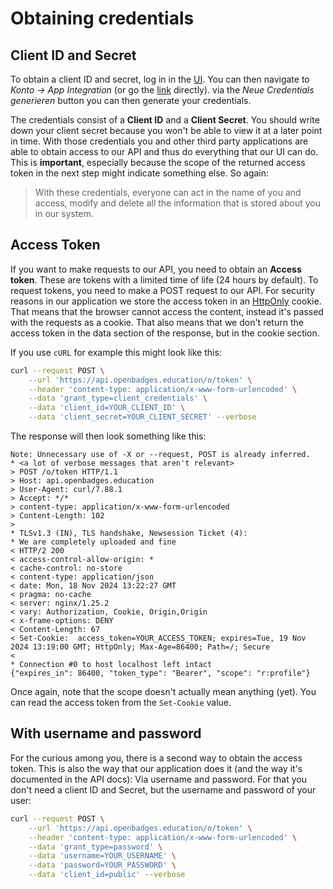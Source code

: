 # Obtaining credentials

## Client ID and Secret

To obtain a client ID and secret, log in in the [UI](https://openbadges.education/auth/login). You can then navigate to *Konto -> App Integration* (or go the [link](https://openbadges.education/profile/app-integrations) directly). via the *Neue Credentials generieren* button you can then generate your credentials.

The credentials consist of a **Client ID** and a **Client Secret**. You should write down your client secret because you won't be able to view it at a later point in time.
With those credentials you and other third party applications are able to obtain access to our API and thus do everything that our UI can do.
This is **important**, especially because the scope of the returned access token in the next step might indicate something else.
So again:
> With these credentials, everyone can act in the name of you and access, modify and delete all the information that is stored about you in our system.

## Access Token

If you want to make requests to our API, you need to obtain an **Access token**.
These are tokens with a limited time of life (24 hours by default). To request tokens, you need to make a POST request to our API.
For security reasons in our application we store the access token in an [HttpOnly](https://owasp.org/www-community/HttpOnly) cookie.
That means that the browser cannot access the content, instead it's passed with the requests as a cookie.
That also means that we don't return the access token in the data section of the response, but in the cookie section.

If you use `cURL` for example this might look like this:
```bash
curl --request POST \
    --url 'https://api.openbadges.education/o/token' \
    --header 'content-type: application/x-www-form-urlencoded' \
    --data 'grant_type=client_credentials' \
    --data 'client_id=YOUR_CLIENT_ID' \
    --data 'client_secret=YOUR_CLIENT_SECRET' --verbose
```
The response will then look something like this:
```text
Note: Unnecessary use of -X or --request, POST is already inferred.
* <a lot of verbose messages that aren't relevant>
> POST /o/token HTTP/1.1
> Host: api.openbadges.education
> User-Agent: curl/7.88.1
> Accept: */*
> content-type: application/x-www-form-urlencoded
> Content-Length: 102
> 
* TLSv1.3 (IN), TLS handshake, Newsession Ticket (4):
* We are completely uploaded and fine
< HTTP/2 200 
< access-control-allow-origin: *
< cache-control: no-store
< content-type: application/json
< date: Mon, 18 Nov 2024 13:22:27 GMT
< pragma: no-cache
< server: nginx/1.25.2
< vary: Authorization, Cookie, Origin,Origin
< x-frame-options: DENY
< Content-Length: 67
< Set-Cookie:  access_token=YOUR_ACCESS_TOKEN; expires=Tue, 19 Nov 2024 13:19:00 GMT; HttpOnly; Max-Age=86400; Path=/; Secure
< 
* Connection #0 to host localhost left intact
{"expires_in": 86400, "token_type": "Bearer", "scope": "r:profile"}
```
Once again, note that the scope doesn't actually mean anything (yet).
You can read the access token from the `Set-Cookie` value.

## With username and password

For the curious among you, there is a second way to obtain the access token.
This is also the way that our application does it (and the way it's documented in the API docs): Via username and password.
For that you don't need a client ID and Secret, but the username and password of your user:
```bash
curl --request POST \
    --url 'https://api.openbadges.education/o/token' \
    --header 'content-type: application/x-www-form-urlencoded' \
    --data 'grant_type=password' \
    --data 'username=YOUR_USERNAME' \
    --data 'password=YOUR_PASSWORD' \
    --data 'client_id=public' --verbose
```
